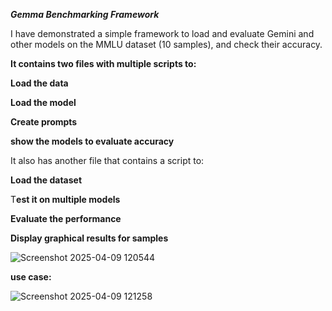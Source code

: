 ***Gemma Benchmarking Framework***

I have demonstrated a simple framework to load and evaluate Gemini and other models on the MMLU dataset (10 samples), and check their accuracy.

**It contains two files with multiple scripts to:**

**Load the data**

**Load the model**

**Create prompts**

**show the models to evaluate accuracy**

It also has another file that contains a script to:

**Load the dataset**

T**est it on multiple models**

**Evaluate the performance**

**Display graphical results for samples**


![Screenshot 2025-04-09 120544](https://github.com/user-attachments/assets/9530aef4-854b-4bb1-9941-5e20dcda769b)

**use case:**

![Screenshot 2025-04-09 121258](https://github.com/user-attachments/assets/1727df7a-146d-4405-8e46-da2aa97ecdb5)

